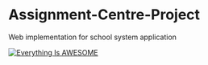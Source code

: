 # Assignment-Centre-Project
Web implementation for school system application


[![Everything Is AWESOME](https://img.youtube.com/vi/StTqXEQ2l-Y/0.jpg)](https://www.youtube.com/watch?v=GWYR993LUTU&t=2s "Assignment Centre Project")
